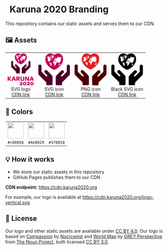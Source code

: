 <h1><img alt="" src="https://cdn.karuna2020.org/icon-colored.svg" height="29">&nbsp; Karuna 2020 Branding</h1>

This repository contains our static assets and serves them to our CDN.

## 🖼️ Assets

<table>
  <tr>
    <td style="text-align: center">
      <a href="https://cdn.karuna2020.org/logo-vertical.svg">
        <img alt="" src="./logo-vertical.svg" height="100">
      </a>
      <div>SVG logo</div>
      <div>
        <a href="https://cdn.karuna2020.org/logo-vertical.svg">CDN link</a>
      </div>
    </td>
    <td style="text-align: center">
      <a href="https://cdn.karuna2020.org/icon-colored.svg">
        <img alt="" src="./icon-colored.svg" height="100">
      </a>
      <div>SVG icon</div>
      <div>
        <a href="https://cdn.karuna2020.org/icon-colored.svg">CDN link</a>
      </div>
    </td>
    <td style="text-align: center">
      <a href="https://cdn.karuna2020.org/icon-colored.png">
        <img alt="" src="./icon-colored.png" height="100">
      </a>
      <div>PNG icon</div>
      <div>
        <a href="https://cdn.karuna2020.org/icon-colored.png">CDN link</a>
      </div>
    </td>
    <td style="text-align: center">
      <a href="https://cdn.karuna2020.org/icon-black.svg">
        <img alt="" src="./icon-black.svg" height="100">
      </a>
      <div>Black SVG icon</div>
      <div>
        <a href="https://cdn.karuna2020.org/icon-black.svg">CDN link</a>
      </div>
    </td>
  </tr>
</table>

## 🌈 Colors

<table>
  <tr>
    <td style="text-align: center">
      <img alt="" height="50" width="50" src="https://via.placeholder.com/50/c00058?text=%20">
      <div><code>#c00058</code></div>
    </td>
    <td style="text-align: center">
      <img alt="" height="50" width="50" src="https://via.placeholder.com/50/4e0029?text=%20">
      <div><code>#4e0029</code></div>
    </td>
    <td style="text-align: center">
      <img alt="" height="50" width="50" src="https://via.placeholder.com/50/1f0010?text=%20">
      <div><code>#1f0010</code></div>
    </td>
  </tr>
</table>

## 💡 How it works

- We store our static assets in this repository
- GitHub Pages publishes them to our CDN

**CDN endpoint:** https://cdn.karuna2020.org

For example, our logo is available at https://cdn.karuna2020.org/logo-vertical.svg

## 📄 License

Our logo and other static assets are available under [CC BY 4.0](https://creativecommons.org/licenses/by/4.0/). Our logo is based on [Compassion](https://thenounproject.com/search/?q=compassion&i=2051438) by [Nociconist](https://thenounproject.com/nociconist) and [World Map](https://thenounproject.com/search/?q=world%20map&i=1336296) by [GREY Perspective](https://thenounproject.com/ar_vigneshraja) from [The Noun Project](https://thenounproject.com), both licensed [CC BY 3.0](https://creativecommons.org/licenses/by/3.0/).

